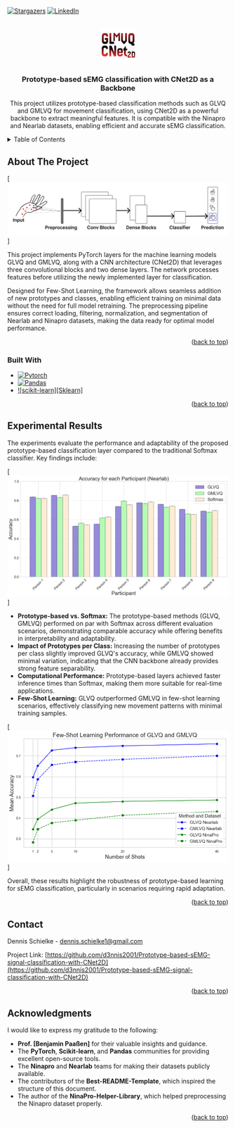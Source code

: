 <!-- Improved compatibility of back to top link: See: https://github.com/othneildrew/Best-README-Template/pull/73 -->
<a id="readme-top"></a>
<!--
*** Thanks for checking out the Best-README-Template. If you have a suggestion
*** that would make this better, please fork the repo and create a pull request
*** or simply open an issue with the tag "enhancement".
*** Don't forget to give the project a star!
*** Thanks again! Now go create something AMAZING! :D
-->



<!-- PROJECT SHIELDS -->
<!--
*** I'm using markdown "reference style" links for readability.
*** Reference links are enclosed in brackets [ ] instead of parentheses ( ).
*** See the bottom of this document for the declaration of the reference variables
*** for contributors-url, forks-url, etc. This is an optional, concise syntax you may use.
*** https://www.markdownguide.org/basic-syntax/#reference-style-links
-->

[![Stargazers][stars-shield]][stars-url]
[![LinkedIn][linkedin-shield]][linkedin-url]



<!-- PROJECT LOGO -->
<br />
<div align="center">
  <a href="https://github.com/d3nnis2001/Prototype-based-sEMG-signal-classification-with-CNet2D">
    <img src="images/Logo.png" alt="Logo" width="80" height="80">
  </a>

<h3 align="center">Prototype-based sEMG classification with CNet2D as a Backbone</h3>

  <p align="center">
    This project utilizes prototype-based classification methods such as GLVQ and GMLVQ for movement classification, using CNet2D as a powerful backbone to extract meaningful features. It is compatible with the Ninapro and Nearlab datasets, enabling efficient and accurate sEMG classification.
  </p>
</div>



<!-- TABLE OF CONTENTS -->
<details>
  <summary>Table of Contents</summary>
  <ol>
    <li>
      <a href="#about-the-project">About The Project</a>
      <ul>
        <li><a href="#built-with">Built With</a></li>
      </ul>
    </li>
    <li>
      <a href="#methods">Methods</a>
    </li>
    <li><a href="#experiments">Experimental Results</a></li>
    <li><a href="#contact">Contact</a></li>
    <li><a href="#acknowledgments">Acknowledgments</a></li>
  </ol>
</details>



<!-- ABOUT THE PROJECT -->
## About The Project

[![CNet2D][about-pic]]

This project implements PyTorch layers for the machine learning models GLVQ and GMLVQ, along with a CNN architecture (CNet2D) that leverages three convolutional blocks and two dense layers. The network processes features before utilizing the newly implemented layer for classification.

Designed for Few-Shot Learning, the framework allows seamless addition of new prototypes and classes, enabling efficient training on minimal data without the need for full model retraining. The preprocessing pipeline ensures correct loading, filtering, normalization, and segmentation of Nearlab and Ninapro datasets, making the data ready for optimal model performance.

<p align="right">(<a href="#readme-top">back to top</a>)</p>



### Built With

* [![Pytorch][Pytorch]][Pytorch-url]
* [![Pandas][Pandas]][Pandas-url]
* [![scikit-learn][Sklearn]][scikit-learn-url]


<p align="right">(<a href="#readme-top">back to top</a>)</p>

<!-- USAGE EXAMPLES -->
## Experimental Results

The experiments evaluate the performance and adaptability of the proposed prototype-based classification layer compared to the traditional Softmax classifier. Key findings include:

[![Accuracy per Participant for each Model][accuracy-pic]]

- **Prototype-based vs. Softmax:** The prototype-based methods (GLVQ, GMLVQ) performed on par with Softmax across different evaluation scenarios, demonstrating comparable accuracy while offering benefits in interpretability and adaptability.
- **Impact of Prototypes per Class:** Increasing the number of prototypes per class slightly improved GLVQ's accuracy, while GMLVQ showed minimal variation, indicating that the CNN backbone already provides strong feature separability.
- **Computational Performance:** Prototype-based layers achieved faster inference times than Softmax, making them more suitable for real-time applications.
- **Few-Shot Learning:** GLVQ outperformed GMLVQ in few-shot learning scenarios, effectively classifying new movement patterns with minimal training samples.

[![Few-shot learning results for GLVQ and GMLVQ][fsl-pic]]

Overall, these results highlight the robustness of prototype-based learning for sEMG classification, particularly in scenarios requiring rapid adaptation.

<p align="right">(<a href="#readme-top">back to top</a>)</p>



<!-- CONTACT -->
## Contact

Dennis Schielke - dennis.schielke1@gmail.com

Project Link: [https://github.com/d3nnis2001/Prototype-based-sEMG-signal-classification-with-CNet2D](https://github.com/d3nnis2001/Prototype-based-sEMG-signal-classification-with-CNet2D)

<p align="right">(<a href="#readme-top">back to top</a>)</p>



<!-- ACKNOWLEDGMENTS -->
## Acknowledgments

I would like to express my gratitude to the following:

- **Prof. [Benjamin Paaßen]** for their valuable insights and guidance.
- The **PyTorch**, **Scikit-learn**, and **Pandas** communities for providing excellent open-source tools.
- The **Ninapro** and **Nearlab** teams for making their datasets publicly available.
- The contributors of the **Best-README-Template**, which inspired the structure of this document.
- The author of the **NinaPro-Helper-Library**, which helped preprocessing the Ninapro dataset properly.

<p align="right">(<a href="#readme-top">back to top</a>)</p>



<!-- Links -->
<!-- https://www.markdownguide.org/basic-syntax/#reference-style-links -->

[stars-shield]: https://img.shields.io/github/stars/github_username/repo_name.svg?style=for-the-badge
[stars-url]: https://github.com/d3nnis2001/Prototype-based-sEMG-signal-classification-with-CNet2D/stargazers
[linkedin-shield]: https://img.shields.io/badge/-LinkedIn-black.svg?style=for-the-badge&logo=linkedin&colorB=555
[linkedin-url]: https://www.linkedin.com/in/dennis-schielke-60b82525a/
[Pytorch]: https://img.shields.io/badge/PyTorch-EE4C2C?style=for-the-badge&logo=pytorch&logoColor=white
[Pytorch-url]: https://pytorch.org/
[Pandas]: https://img.shields.io/badge/-Pandas-150458?&logo=pandas
[Pandas-url]: https://pandas.pydata.org/
[scikit-learn]: https://img.shields.io/badge/scikit--learn-F7931E?style=flat-square&logo=scikit-learn&logoColor=white
[scikit-learn-url]: https://scikit-learn.org/stable/

<!-- Images -->
[about-pic]: images/About.png
[fsl-pic]: images/fsl.png
[accuracy-pic]: images/barplot1.png
[logo-pic]: images/Logo.png
